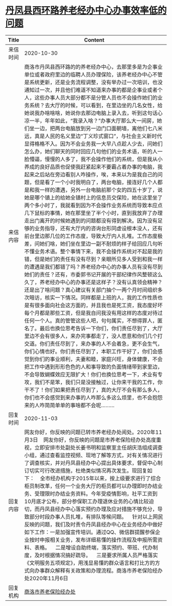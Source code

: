 # [丹凤县西环路养老经办中心办事效率低的问题](http://www.shangluo.gov.cn/zmhd/ldxxxx.jsp?urltype=leadermail.LeaderMailContentUrl&wbtreeid=1112&leadermailid=6581)

| Title |                                                                                                                                                                                                                                                                                                                                                                                                                                                                                                                                                                                                                         Content                                                                                                                                                                                                                                                                                                                                                                                                                                                                                                                                                                                                                          |
|:-----:|----------------------------------------------------------------------------------------------------------------------------------------------------------------------------------------------------------------------------------------------------------------------------------------------------------------------------------------------------------------------------------------------------------------------------------------------------------------------------------------------------------------------------------------------------------------------------------------------------------------------------------------------------------------------------------------------------------------------------------------------------------------------------------------------------------------------------------------------------------------------------------------------------------------------------------------------------------------------------------------------------------------------------------------------------------------------------------------------------------------------------------------------------------------------------------------------------------------------------------------------------------|
| 来信时间  | 2020-10-30                                                                                                                                                                                                                                                                                                                                                                                                                                                                                                                                                                                                                                                                                                                                                                                                                                                                                                                                                                                                                                                                                                                                                                                                                                               |
| 来信内容  | 商洛市丹凤县西环路的的养老经办中心，去那里多是为企事业单位或者政府里边的临聘人员办理保险，该养老经办中心不管是系统更新，还是业务流程调整，没有举办过一次培训，也没通知过一次，并且他们难道不知道来办事的都是企事业或者个人，这些办事人员大部分都不是分管人员也不会操作她们的业务系统？去大厅的时候，可以看到，在里边坐的几名女性，给她说我办啥啥啥，她说你去那边电脑上录入去，听到这句话心凉一半，年年如此，“我录入啥？”办事大厅那么大一间房，她们坐一边，把两台电脑放到另一边门口面朝墙，离他们七八米远，真是人民的名义里边“丁义珍式窗口”，与社会主义新时代显得格格不入。因为不会业务我一大早八点趁人少去，问她们怎么办，她们聊天的同时回应几句他们的业务术语，听的人一脸懵逼，慢慢的人多了，我不会操作他们的系统，但是我从小养成的良好品质也促使我赶紧起来不要霸占着办事的电脑，我起来之后站在旁边看别人咋操作，唉，本来以为是我自己的问题，但是看了一个小时我明白了，两台电脑，接连好几个人都是和我一样的遭遇，另外一台电脑前那个女的四五十岁了，说她是哪个镇上的给她全镇村上的信息员交保险，她在这里坐了两个多小时了，我就看到因为不会操作业务系统而导致本应点几下鼠标的事情，她在那里坐了半个小时，直到我放弃了办理走出门离开的时候她遇到的问题都没有得到解决。因为没有足够的业务指导，还有大厅内的咨询台形同虚设根本没人，还有前台里边那几位的工作态度，导致大厅内人扎堆。工作态度极差，问她们啥，她们坐在里边一副不耐烦的样子给回应几句听不懂业务术语。整个事情下来，我不会操作系统对不起是我的错，但是她们的责任有没有尽到？亲眼所见多人受到和我一样的遭遇是我们都错了吗？养老经办中心的办事人员有没有尽到她们的责任？还有，市委郭书记开展的干部纪律作风整顿这么久了，养老经办中心的办事还是这样子？没有认真领会精神？还是出了啥问题？真心建议有关部门抽个一两个月时间组织多次暗访，核实一下情况。同样都是上班的人，我的工作性质也是有很多面向社会这方面的，并且我也是死工资，我态度好坏每个月都是那些工资，但是我自问我没有用这样的态度对待过任何一个人。真的管管这些人吧，句句属实，不想得罪人，匿名了。最后也换位思考告诉一下你们，你们责任尽到了，大厅里边不会有很多人，来办完事都走了，没人愿意和你们几个打交道。你们责任尽到了，来办事的人不会着急，更不会生气，你们心情也好。你们责任尽到了，本职工作干好了，你们会感觉到你们的事业顺利，夫妻和睦，家庭兴旺，身体健康，不会把工作中遇到形形色色的人和事导致的负面情绪带到家里边，不会导致蝴蝶效应无限扩大！你们也换位思考一下，术业有专攻，我们不是笨，我们只是没接触过，让你来干我的工作，你干不了！你们如果把责任尽到了，真的大厅不会有那么多人，你们也不会感觉到来办事的人咋那么多这么烦里，也不会抱怨来的人咋简简单单的事啥都不会呢……… |
| 回复时间  | 2020-11-03                                                                                                                                                                                                                                                                                                                                                                                                                                                                                                                                                                                                                                                                                                                                                                                                                                                                                                                                                                                                                                                                                                                                                                                                                                               |
| 回复内容  | 网友你好，你反映的问题已转市养老经办处阅处。2020年11月3日    网友你好，你反映的问题是市养老保险经办处高度重视，立即安排市处副处长姜书明和监察室主任胡庆浩组成调查小组，通过查看监控视频、现地了解等方式，对有关情况进行了调查核实，并对丹凤县经办中心提出具体要求，督促中心制订切实可行改进措施，杜绝类似情况再次发生。现回复如下：    全市经办机构于2015年以来，按上级要求进行了综合柜员制改革，任何一个业务大厅的柜员都可以办理即时办结业务、受理限时办结业务资料。今年受疫情影响，社平工资到10月底才公布，部分参保职工办理退休业务的心情比较迫切，而丹凤县经办中心落实预约办理及应对措施不够充分，导致部分时段办事人员扎堆，有排队等候问题。    针对以上网民反映的问题，我们及时责令丹凤县经办中心在业务经办中做好如下工作：一是加强宣传培训。通过QQ、微信群提醒参保企业按时申报相关业务，发布详细易懂的操作流程及申报所需资料、表格。    二是增设自助终端，落实预约、带班、代办制度，及时根据情况搞好疏导。    三是要求所属人员严格落实《文明服务五项规定》，用浅显易懂的群众语言和打比方的方式向办事群众解释有关政策和办理流程。商洛市养老保险经办处2020年11月6日                                                                                                                                                                                                                                                                                                                                                                                                                                                                                                                                                                                                                                                                                                 |
| 回复机构  | [商洛市养老保险经办处](../../category/agencies/商洛市养老保险经办处.md)                                                                                                                                                                                                                                                                                                                                                                                                                                                                                                                                                                                                                                                                                                                                                                                                                                                                                                                                                                                                                                                                                                                                                                                                      |